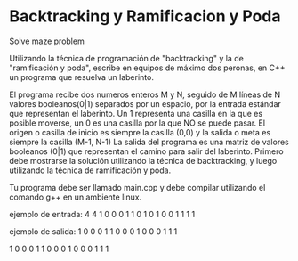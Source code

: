 # Backtracking y Ramificacion y Poda

Solve maze problem

Utilizando la técnica de programación de "backtracking" y la de "ramificación y poda", escribe en equipos de máximo dos peronas, en C++ un programa que resuelva un laberinto.

El programa recibe dos numeros enteros M y N, seguido de M líneas de N valores booleanos(0|1) separados por un espacio, por la entrada estándar que representan el laberinto.  Un 1 representa una casilla en la que es posible moverse, un 0 es una casilla por la que NO se puede pasar.
El origen o casilla de inicio es siempre la casilla (0,0) y la salida o meta es siempre la casilla (M-1, N-1)
La salida del programa es una matriz de valores booleanos (0|1) que representan el camino para salir del laberinto. Primero debe mostrarse la solución utilizando la técnica de backtracking, y luego utilizando la técnica de ramificación y poda.

Tu programa debe ser llamado main.cpp y debe compilar utilizando el comando g++ en un ambiente linux.

ejemplo de entrada:
4
4
1 0 0 0
1 1 0 1
0 1 0 0
1 1 1 1


ejemplo de salida:
1 0 0 0
1 1 0 0
0 1 0 0
0 1 1 1

1 0 0 0
1 1 0 0
0 1 0 0
0 1 1 1

